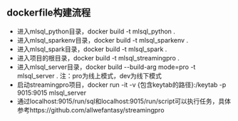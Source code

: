 ## dockerfile构建流程
* 进入mlsql_python目录，docker build -t mlsql_python .
* 进入mlsql_sparkenv目录，docker build -t mlsql_sparkenv .
* 进入mlsql_spark目录，docker build -t mlsql_spark .
* 进入项目的根目录，docker build -t mlsql_streamingpro .
* 进入mlsql_server目录，docker build --build-arg mode=pro -t mlsql_server .  注：pro为线上模式，dev为线下模式
* 启动streamingpro项目，docker run -it -v {包含keytab的路径}:/keytab -p 9015:9015 mlsql_server
* 通过localhost:9015/run/sql和localhost:9015/run/script可以执行任务，具体参考https://github.com/allwefantasy/streamingpro